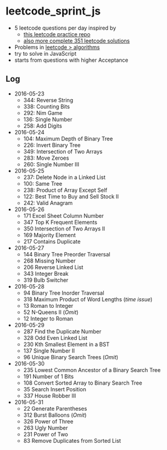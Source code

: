# leetcode_sprint_js

- 5 leetcode questions per day inspired by
    - [this  leetcode practice repo](https://github.com/algorhythms/LeetCode)
    - [also more complete 351 leetcode solutions](https://github.com/kamyu104/LeetCode)
- Problems in [leetcode > algorithms](https://leetcode.com/problemset/algorithms/)
- try to solve in JavaScript
- starts from questions with higher Acceptance

## Log

- 2016-05-23
    - 344: Reverse String
    - 338: Counting Bits
    - 292: Nim Game
    - 136: Single Number
    - 258: Add Digits
- 2016-05-24
    - 104: Maximum Depth of Binary Tree
    - 226: Invert Binary Tree
    - 349: Intersection of Two Arrays
    - 283: Move Zeroes
    - 260: Single Number III
- 2016-05-25
    - 237: Delete Node in a Linked List
    - 100: Same Tree
    - 238: Product of Array Except Self
    - 122: Best Time to Buy and Sell Stock II
    - 242: Valid Anagram
- 2016-05-26
    - 171 Excel Sheet Column Number
    - 347 Top K Frequent Elements
    - 350 Intersection of Two Arrays II
    - 169 Majority Element
    - 217 Contains Duplicate
- 2016-05-27
    - 144 Binary Tree Preorder Traversal
    - 268 Missing Number
    - 206 Reverse Linked List
    - 343 Integer Break
    - 319 Bulb Switcher
- 2016-05-28
    - 94 Binary Tree Inorder Traversal
    - 318 Maximum Product of Word Lengths (_time issue_)
    - 13 Roman to Integer
    - 52 N-Queens II (_Omit_)
    - 12 Integer to Roman
- 2016-05-29
    - 287 Find the Duplicate Number
    - 328 Odd Even Linked List
    - 230 Kth Smallest Element in a BST
    - 137 Single Number II
    - 96 Unique Binary Search Trees (_Omit_)
- 2016-05-30
    - 235 Lowest Common Ancestor of a Binary Search Tree
    - 191 Number of 1 Bits
    - 108 Convert Sorted Array to Binary Search Tree
    - 35 Search Insert Position
    - 337 House Robber III
- 2016-05-31
    - 22 Generate Parentheses
    - 312 Burst Balloons (_Omit_)
    - 326 Power of Three
    - 263 Ugly Number
    - 231 Power of Two
    - 83 Remove Duplicates from Sorted List
